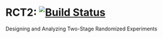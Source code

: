 # RCT2: [![Build Status](https://travis-ci.org/kosukeimai/RCT2.svg?branch=master)](https://travis-ci.org/kosukeimai/RCT2)
Designing and Analyzing Two-Stage Randomized Experiments 
